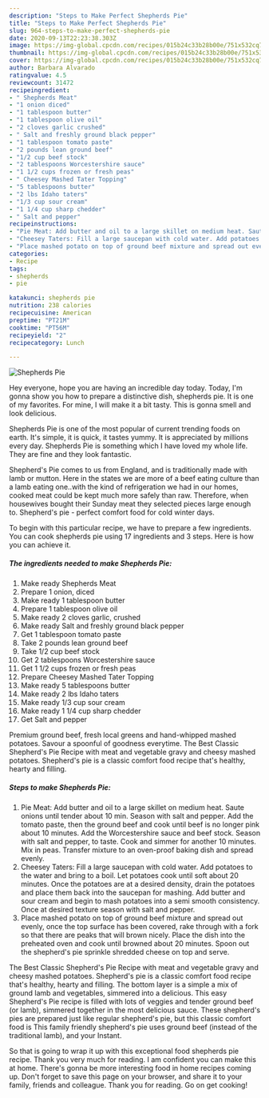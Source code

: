 ```yaml
---
description: "Steps to Make Perfect Shepherds Pie"
title: "Steps to Make Perfect Shepherds Pie"
slug: 964-steps-to-make-perfect-shepherds-pie
date: 2020-09-13T22:23:38.303Z
image: https://img-global.cpcdn.com/recipes/015b24c33b28b00e/751x532cq70/shepherds-pie-recipe-main-photo.jpg
thumbnail: https://img-global.cpcdn.com/recipes/015b24c33b28b00e/751x532cq70/shepherds-pie-recipe-main-photo.jpg
cover: https://img-global.cpcdn.com/recipes/015b24c33b28b00e/751x532cq70/shepherds-pie-recipe-main-photo.jpg
author: Barbara Alvarado
ratingvalue: 4.5
reviewcount: 31472
recipeingredient:
- " Shepherds Meat"
- "1 onion diced"
- "1 tablespoon butter"
- "1 tablespoon olive oil"
- "2 cloves garlic crushed"
- " Salt and freshly ground black pepper"
- "1 tablespoon tomato paste"
- "2 pounds lean ground beef"
- "1/2 cup beef stock"
- "2 tablespoons Worcestershire sauce"
- "1 1/2 cups frozen or fresh peas"
- " Cheesey Mashed Tater Topping"
- "5 tablespoons butter"
- "2 lbs Idaho taters"
- "1/3 cup sour cream"
- "1 1/4 cup sharp chedder"
- " Salt and pepper"
recipeinstructions:
- "Pie Meat: Add butter and oil to a large skillet on medium heat. Saute onions until tender about 10 min. Season with salt and pepper. Add the tomato paste, then the ground beef and cook until beef is no longer pink about 10 minutes. Add the Worcestershire sauce and beef stock. Season with salt and pepper, to taste. Cook and simmer for another 10 minutes. Mix in peas. Transfer mixture to an oven-proof baking dish and spread evenly."
- "Cheesey Taters: Fill a large saucepan with cold water. Add potatoes to the water and bring to a boil. Let potatoes cook until soft about 20 minutes. Once the potatoes are at a desired density, drain the potatoes and place them back into the saucepan for mashing. Add butter and sour cream and begin to mash potatoes into a semi smooth consistency. Once at desired texture season with salt and pepper."
- "Place mashed potato on top of ground beef mixture and spread out evenly, once the top surface has been covered, rake through with a fork so that there are peaks that will brown nicely. Place the dish into the preheated oven and cook until browned about 20 minutes. Spoon out the shepherd&#39;s pie sprinkle shredded cheese on top and serve."
categories:
- Recipe
tags:
- shepherds
- pie

katakunci: shepherds pie 
nutrition: 238 calories
recipecuisine: American
preptime: "PT21M"
cooktime: "PT56M"
recipeyield: "2"
recipecategory: Lunch

---
```



![Shepherds Pie](https://img-global.cpcdn.com/recipes/015b24c33b28b00e/751x532cq70/shepherds-pie-recipe-main-photo.jpg)

Hey everyone, hope you are having an incredible day today. Today, I'm gonna show you how to prepare a distinctive dish, shepherds pie. It is one of my favorites. For mine, I will make it a bit tasty. This is gonna smell and look delicious.

Shepherds Pie is one of the most popular of current trending foods on earth. It's simple, it is quick, it tastes yummy. It is appreciated by millions every day. Shepherds Pie is something which I have loved my whole life. They are fine and they look fantastic.

Shepherd&#39;s Pie comes to us from England, and is traditionally made with lamb or mutton. Here in the states we are more of a beef eating culture than a lamb eating one..with the kind of refrigeration we had in our homes, cooked meat could be kept much more safely than raw. Therefore, when housewives bought their Sunday meat they selected pieces large enough to. Shepherd&#39;s pie - perfect comfort food for cold winter days.


To begin with this particular recipe, we have to prepare a few ingredients. You can cook shepherds pie using 17 ingredients and 3 steps. Here is how you can achieve it.

<!--inarticleads1-->

##### The ingredients needed to make Shepherds Pie:

1. Make ready  Shepherds Meat
1. Prepare 1 onion, diced
1. Make ready 1 tablespoon butter
1. Prepare 1 tablespoon olive oil
1. Make ready 2 cloves garlic, crushed
1. Make ready  Salt and freshly ground black pepper
1. Get 1 tablespoon tomato paste
1. Take 2 pounds lean ground beef
1. Take 1/2 cup beef stock
1. Get 2 tablespoons Worcestershire sauce
1. Get 1 1/2 cups frozen or fresh peas
1. Prepare  Cheesey Mashed Tater Topping
1. Make ready 5 tablespoons butter
1. Make ready 2 lbs Idaho taters
1. Make ready 1/3 cup sour cream
1. Make ready 1 1/4 cup sharp chedder
1. Get  Salt and pepper


Premium ground beef, fresh local greens and hand-whipped mashed potatoes. Savour a spoonful of goodness everytime. The Best Classic Shepherd&#39;s Pie Recipe with meat and vegetable gravy and cheesy mashed potatoes. Shepherd&#39;s pie is a classic comfort food recipe that&#39;s healthy, hearty and filling. 

<!--inarticleads2-->

##### Steps to make Shepherds Pie:

1. Pie Meat: Add butter and oil to a large skillet on medium heat. Saute onions until tender about 10 min. Season with salt and pepper. Add the tomato paste, then the ground beef and cook until beef is no longer pink about 10 minutes. Add the Worcestershire sauce and beef stock. Season with salt and pepper, to taste. Cook and simmer for another 10 minutes. Mix in peas. Transfer mixture to an oven-proof baking dish and spread evenly.
1. Cheesey Taters: Fill a large saucepan with cold water. Add potatoes to the water and bring to a boil. Let potatoes cook until soft about 20 minutes. Once the potatoes are at a desired density, drain the potatoes and place them back into the saucepan for mashing. Add butter and sour cream and begin to mash potatoes into a semi smooth consistency. Once at desired texture season with salt and pepper.
1. Place mashed potato on top of ground beef mixture and spread out evenly, once the top surface has been covered, rake through with a fork so that there are peaks that will brown nicely. Place the dish into the preheated oven and cook until browned about 20 minutes. Spoon out the shepherd&#39;s pie sprinkle shredded cheese on top and serve.


The Best Classic Shepherd&#39;s Pie Recipe with meat and vegetable gravy and cheesy mashed potatoes. Shepherd&#39;s pie is a classic comfort food recipe that&#39;s healthy, hearty and filling. The bottom layer is a simple a mix of ground lamb and vegetables, simmered into a delicious. This easy Shepherd&#39;s Pie recipe is filled with lots of veggies and tender ground beef (or lamb), simmered together in the most delicious sauce. These shepherd&#39;s pies are prepared just like regular shepherd&#39;s pie, but this classic comfort food is This family friendly shepherd&#39;s pie uses ground beef (instead of the traditional lamb), and your Instant. 

So that is going to wrap it up with this exceptional food shepherds pie recipe. Thank you very much for reading. I am confident you can make this at home. There's gonna be more interesting food in home recipes coming up. Don't forget to save this page on your browser, and share it to your family, friends and colleague. Thank you for reading. Go on get cooking!
